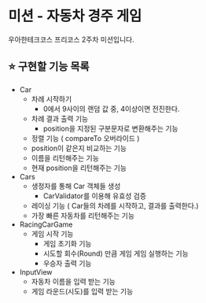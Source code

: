 # 미션 - 자동차 경주 게임
우아한테크코스 프리코스 2주차 미션입니다.

## ⭐ 구현할 기능 목록 
- Car
    - 차례 시작하기
        - 0에서 9사이의 랜덤 값 중, 4이상이면 전진한다.
    - 차례 결과 출력 기능
        - position을 지정된 구분문자로 변환해주는 기능
    - 정렬 기능 ( compareTo 오버라이드 )
    - position이 같은지 비교하는 기능
    - 이름을 리턴해주는 기능
    - 현재 position을 리턴해주는 기능
- Cars
    - 생정자를 통해 Car 객체들 생성
        - CarValidator를 이용해 유효성 검증
    - 레이싱 기능 ( Car들의 차례를 시작하고, 결과를 출력한다.)
    - 가장 빠른 자동차를 리턴해주는 기능         
- RacingCarGame
    - 게임 시작 기능
        - 게임 초기화 기능 
        - 시도할 회수(Round) 만큼 게임 게임 실행하는 기능
        - 우승자 출력 기능
- InputView 
    - 자동차 이름을 입력 받는 기능
    - 게임 라운드(시도)를 입력 받는 기능
    
